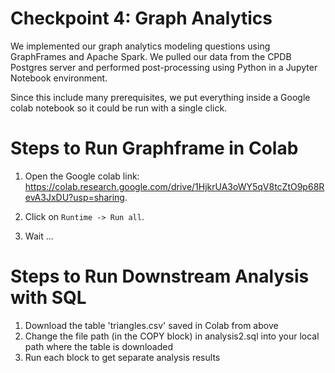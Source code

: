 # Checkpoint 4: Graph Analytics

We implemented our graph analytics modeling questions using GraphFrames and Apache Spark. We pulled our data from the CPDB Postgres server and performed post-processing using Python in a Jupyter Notebook environment.

Since this include many prerequisites, we put everything inside a Google colab notebook so it could be run with a single click.

# Steps to Run Graphframe in Colab

1. Open the Google colab link: https://colab.research.google.com/drive/1HjkrUA3oWY5qV8tcZtO9p68RevA3JxDU?usp=sharing.

2. Click on `Runtime -> Run all`.

3. Wait ...

# Steps to Run Downstream Analysis with SQL

1. Download the table 'triangles.csv' saved in Colab from above
2. Change the file path (in the COPY block) in analysis2.sql into your local path where the table is downloaded
3. Run each block to get separate analysis results
